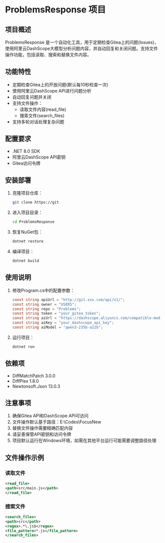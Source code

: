 # ProblemsResponse 项目

## 项目概述
ProblemsResponse 是一个自动化工具，用于定期检查Gitea上的问题(Issues)，使用阿里云DashScope大模型分析问题内容，并自动回复和关闭问题。支持文件操作功能，包括读取、搜索和替换文件内容。

## 功能特性
- 定期检查Gitea上的开放问题(默认每10秒检查一次)
- 使用阿里云DashScope API进行问题分析
- 自动回复问题并关闭
- 支持文件操作：
  - 读取文件内容(read_file)
  - 搜索文件(search_files)
- 支持多轮对话处理复杂问题

## 配置要求
- .NET 8.0 SDK
- 阿里云DashScope API密钥
- Gitea访问令牌

## 安装部署
1. 克隆项目仓库：
   ```bash
   git clone https://git
   ```
2. 进入项目目录：
   ```bash
   cd ProblemsResponse
   ```
3. 恢复NuGet包：
   ```bash
   dotnet restore
   ```
4. 编译项目：
   ```bash
   dotnet build
   ```

## 使用说明
1. 修改Program.cs中的配置参数：
   ```csharp
   const string apiUrl = "http://git.xxx.com/api/v1/";
   const string owner = "USERS";
   const string repo = "Problems";
   const string token = "your_gitea_token";
   const string aiUrl = "https://dashscope.aliyuncs.com/compatible-mode/v1/chat/completions";
   const string aiKey = "your_dashscope_api_key";
   const string aiModel = "qwen3-235b-a22b";
   ```
2. 运行项目：
   ```bash
   dotnet run
   ```

## 依赖项
- DiffMatchPatch 3.0.0
- DiffPlex 1.8.0
- Newtonsoft.Json 13.0.3

## 注意事项
1. 确保Gitea API和DashScope API可访问
2. 文件操作默认基于路径：E:\Codes\FocusNew
3. 替换文件操作需要精确匹配内容
4. 请妥善保管API密钥和访问令牌
5. 项目默认运行在Windows环境，如需在其他平台运行可能需要调整路径处理

## 文件操作示例
### 读取文件
```xml
<read_file>
<path>src/main.js</path>
</read_file>
```

### 搜索文件
```xml
<search_files>
<path>src</path>
<regex>.*\.js$</regex>
<file_pattern>*.js</file_pattern>
</search_files>
```
